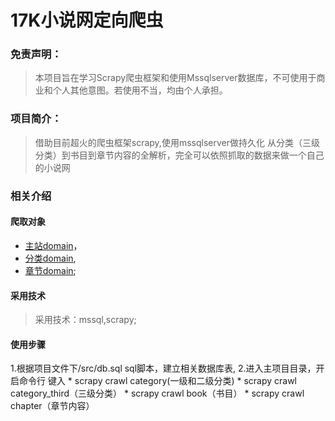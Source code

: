 # 17K小说网定向爬虫

### 免责声明：
> 本项目旨在学习Scrapy爬虫框架和使用Mssqlserver数据库，不可使用于商业和个人其他意图。若使用不当，均由个人承担。

### 项目简介：
> 借助目前超火的爬虫框架scrapy,使用mssqlserver做持久化
  从分类（三级分类）到书目到章节内容的全解析，完全可以依照抓取的数据来做一个自己的小说网

### 相关介绍

#### 爬取对象
* [主站domain](http://www.17k.com/)，
* [分类domain](http://all.17k.com/lib/book.html),
* [章节domain](http://www.17k.com/list/2724746.html);

#### 采用技术
> 采用技术：mssql,scrapy;

#### 使用步骤
1.根据项目文件下/src/db.sql sql脚本，建立相关数据库表,
2.进入主项目目录，开启命令行 键入 
                        * scrapy crawl category(一级和二级分类)
                        * scrapy crawl category_third（三级分类）
                        * scrapy crawl book（书目）
                        * scrapy crawl chapter（章节内容）